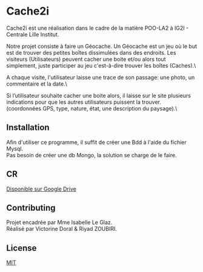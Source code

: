 # Cache2i

Cache2i est une réalisation dans le cadre de la matière POO-LA2 à IG2I - Centrale Lille Institut.

Notre projet consiste à faire un Géocache. Un Géocache est un jeu où le but est de trouver des petites boîtes dissimulées dans des endroits. Les visiteurs (Utilisateurs) peuvent cacher une boite et/ou alors tout simplement, juste participer au jeu c'est-à-dire trouver les boîtes (Caches).\

A chaque visite, l'utilisateur laisse une trace de son passage: une photo, un commentaire et la date.\

Si l’utilisateur souhaite cacher une boite alors, il laisse sur le site plusieurs indications pour que les autres utilisateurs puissent la trouver. (coordonnées GPS, type, nature, état, une description du paysage).\


## Installation

Afin d'utiliser ce programme, il suffit de créer une Bdd à l'aide du fichier Mysql.\
Pas besoin de créer une db Mongo, la solution se charge de le faire.

## CR

[Disponible sur Google Drive](https://docs.google.com/document/d/1Sofhk7I1aoZbL3hS6yY_kEsC9Bjq6Z0dEPDmdCIYVxo/edit?usp=sharing)

## Contributing

Projet encadrée par Mme Isabelle Le Glaz.\
Réalisé par Victorine Doral & Riyad ZOUBIRI.

## License
[MIT](https://choosealicense.com/licenses/mit/)
